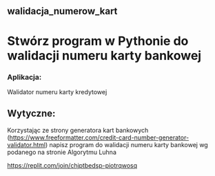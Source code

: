 ## walidacja_numerow_kart
# Stwórz program w Pythonie do walidacji numeru karty bankowej
### Aplikacja:
Walidator numeru karty kredytowej
## Wytyczne:
Korzystając ze strony generatora kart bankowych (https://www.freeformatter.com/credit-card-number-generator-validator.html) 
napisz program do walidacji numeru karty bankowej wg podanego na stronie Algorytmu Luhna

https://replit.com/join/chjptbedsp-piotrqwosq
